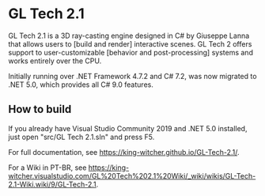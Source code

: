 # GL Tech 2.1

GL Tech 2.1 is a 3D ray-casting engine designed in C# by Giuseppe Lanna that allows users to [build and render] interactive scenes. GL Tech 2 offers support to user-customizable [behavior and post-processing] systems and works entirely over the CPU.

Initially running over .NET Framework 4.7.2 and C# 7.2, was now migrated to .NET 5.0, which provides all C# 9.0 features.

## How to build

If you already have Visual Studio Community 2019 and .NET 5.0 installed, just open "src/GL Tech 2.1.sln" and press F5.

For full documentation, see https://king-witcher.github.io/GL-Tech-2.1/.

For a Wiki in PT-BR, see https://king-witcher.visualstudio.com/GL%20Tech%202.1%20Wiki/_wiki/wikis/GL-Tech-2.1-Wiki.wiki/9/GL-Tech-2.1.

